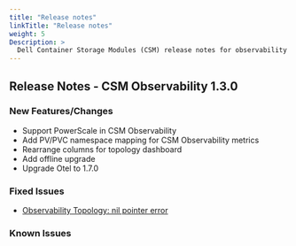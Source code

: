 ```yaml
---
title: "Release notes"
linkTitle: "Release notes"
weight: 5
Description: >
  Dell Container Storage Modules (CSM) release notes for observability
---
```


## Release Notes - CSM Observability 1.3.0

### New Features/Changes
- Support PowerScale in CSM Observability
- Add PV/PVC namespace mapping for CSM Observability metrics
- Rearrange columns for topology dashboard
- Add offline upgrade 
- Upgrade Otel to 1.7.0

### Fixed Issues

- [Observability Topology: nil pointer error](https://github.com/dell/csm/issues/430)

### Known Issues